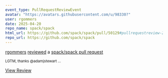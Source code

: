 ```yaml
---
event_type: PullRequestReviewEvent
avatar: "https://avatars.githubusercontent.com/u/98330?"
user: rgommers
date: 2025-04-20
repo_name: spack/spack
html_url: https://github.com/spack/spack/pull/50129#pullrequestreview-2780307925
repo_url: https://github.com/spack/spack
---
```


<a href='https://github.com/rgommers' target='_blank'>rgommers</a> <a href='https://github.com/spack/spack/pull/50129#pullrequestreview-2780307925' target='_blank'>reviewed</a> a <a href='https://github.com/spack/spack/pull/50129' target='_blank'>spack/spack pull request</a>

<small>LGTM, thanks @adamjstewart ...</small>

<a href='https://github.com/spack/spack/pull/50129#pullrequestreview-2780307925' target='_blank'>View Review</a>